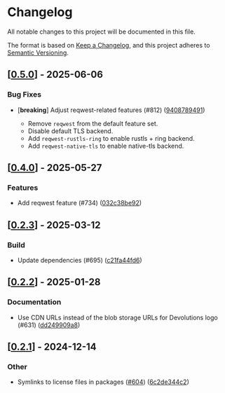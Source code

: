 # Changelog

All notable changes to this project will be documented in this file.

The format is based on [Keep a Changelog](https://keepachangelog.com/en/1.0.0/),
and this project adheres to [Semantic Versioning](https://semver.org/spec/v2.0.0.html).


## [[0.5.0](https://github.com/Devolutions/IronRDP/compare/ironrdp-tokio-v0.4.0...ironrdp-tokio-v0.5.0)] - 2025-06-06

### <!-- 4 -->Bug Fixes

- [**breaking**] Adjust reqwest-related features (#812) ([9408789491](https://github.com/Devolutions/IronRDP/commit/9408789491b3e09b69e0aaa03fd215326b624ec0)) 

  - Remove `reqwest` from the default feature set.
  - Disable default TLS backend.
  - Add `reqwest-rustls-ring` to enable rustls + ring backend.
  - Add `reqwest-native-tls` to enable native-tls backend.



## [[0.4.0](https://github.com/Devolutions/IronRDP/compare/ironrdp-tokio-v0.3.0...ironrdp-tokio-v0.4.0)] - 2025-05-27

### <!-- 1 -->Features

- Add reqwest feature (#734) ([032c38be92](https://github.com/Devolutions/IronRDP/commit/032c38be9229cfd35f0f6fc8eac5cccc960480d3)) 

## [[0.2.3](https://github.com/Devolutions/IronRDP/compare/ironrdp-tokio-v0.2.2...ironrdp-tokio-v0.2.3)] - 2025-03-12

### <!-- 7 -->Build

- Update dependencies (#695) ([c21fa44fd6](https://github.com/Devolutions/IronRDP/commit/c21fa44fd6f3c6a6b74788ff68e83133c1314caa)) 


## [[0.2.2](https://github.com/Devolutions/IronRDP/compare/ironrdp-tokio-v0.2.1...ironrdp-tokio-v0.2.2)] - 2025-01-28

### <!-- 6 -->Documentation

- Use CDN URLs instead of the blob storage URLs for Devolutions logo (#631) ([dd249909a8](https://github.com/Devolutions/IronRDP/commit/dd249909a894004d4f728d30b3a4aa77a0f8193b)) 



## [[0.2.1](https://github.com/Devolutions/IronRDP/compare/ironrdp-tokio-v0.2.0...ironrdp-tokio-v0.2.1)] - 2024-12-14

### Other

- Symlinks to license files in packages ([#604](https://github.com/Devolutions/IronRDP/pull/604)) ([6c2de344c2](https://github.com/Devolutions/IronRDP/commit/6c2de344c2dd93ce9621834e0497ed7c3bfaf91a)) 
